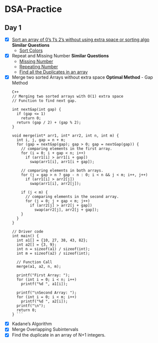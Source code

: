 # DSA-Practice

## Day 1

- [X] [Sort an array of 0’s 1’s 2’s without using extra space or sorting algo](https://www.geeksforgeeks.org/sort-an-array-of-0s-1s-and-2s/)
  **Similar Questions**
  - [Sort Colors](https://leetcode.com/problems/sort-colors/) 
- [X] Repeat and Missing Number
  **Similar Questions**
  - [Missing Number](https://leetcode.com/problems/missing-number/)
  - [Repeating Number](https://leetcode.com/problems/find-the-duplicate-number/)
  - [Find all the Duplicates in an array](https://leetcode.com/problems/find-all-duplicates-in-an-array/)
- [X] Merge two sorted Arrays without extra space
  **Optimal Method** - Gap Method
  ```
  C++
  // Merging two sorted arrays with O(1) extra space
  // Function to find next gap.
  
  int nextGap(int gap) {
    if (gap <= 1)
      return 0;
    return (gap / 2) + (gap % 2);
  }

  void merge(int* arr1, int* arr2, int n, int m) {
    int i, j, gap = n + m;
    for (gap = nextGap(gap); gap > 0; gap = nextGap(gap)) {
      // comparing elements in the first array.
      for (i = 0; i + gap < n; i++)
        if (arr1[i] > arr1[i + gap])
          swap(arr1[i], arr1[i + gap]);

      // comparing elements in both arrays.
      for (j = gap > n ? gap - n : 0; i < n && j < m; i++, j++)
        if (arr1[i] > arr2[j])
          swap(arr1[i], arr2[j]);

      if (j < m) {
        // comparing elements in the second array.
        for (j = 0; j + gap < m; j++)
          if (arr2[j] > arr2[j + gap])
            swap(arr2[j], arr2[j + gap]);
      }
    }
  }

  // Driver code
  int main() {
    int a1[] = {10, 27, 38, 43, 82};
    int a2[] = {3, 9};
    int n = sizeof(a1) / sizeof(int);
    int m = sizeof(a2) / sizeof(int);

    // Function Call
    merge(a1, a2, n, m);

    printf("First Array: ");
    for (int i = 0; i < n; i++)
      printf("%d ", a1[i]);

    printf("\nSecond Array: ");
    for (int i = 0; i < m; i++)
      printf("%d ", a2[i]);
    printf("\n");
    return 0;
  } ```
- [X] Kadane’s Algorithm
- [X] Merge Overlapping Subintervals
- [X] Find the duplicate in an array of N+1 integers. 
